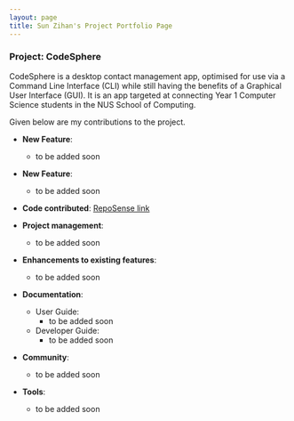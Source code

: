 ```yaml
---
layout: page
title: Sun Zihan's Project Portfolio Page
---
```


### Project: CodeSphere

CodeSphere is a desktop contact management app, optimised for use via a Command Line Interface (CLI) while still having the benefits of a Graphical User Interface (GUI). 
It is an app targeted at connecting Year 1 Computer Science students in the NUS School of Computing.

Given below are my contributions to the project.

* **New Feature**: 
  * to be added soon
  
* **New Feature**: 
  * to be added soon

* **Code contributed**: [RepoSense link](https://nus-cs2103-ay2324s1.github.io/tp-dashboard/?search=sunzihan23&breakdown=true)

* **Project management**:
  * to be added soon

* **Enhancements to existing features**:
  * to be added soon
 
* **Documentation**:
  * User Guide: 
    * to be added soon
  * Developer Guide:
    * to be added soon

* **Community**:
  * to be added soon
  
* **Tools**:
  * to be added soon